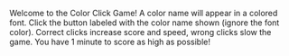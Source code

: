 Welcome to the Color Click Game!
A color name will appear in a colored font.
Click the button labeled with the color name shown (ignore the font color).
Correct clicks increase score and speed, wrong clicks slow the game.
You have 1 minute to score as high as possible!
